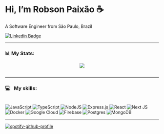 # Hi, I’m **Robson Paixão** :coffee:
A Software Engineer from São Paulo, Brazil <br/>

[![Linkedin Badge](https://img.shields.io/badge/-LinkedIn-0077B5?style=flat&logo=Linkedin&logoColor=white&link=https://www.linkedin.com/in/robsonjpx/)](https://www.linkedin.com/in/robson-paixao/)

---

### :bar_chart: My Stats:
<center>
  <img align=“center” src=“https://github-readme-stats.vercel.app/api/top-langs/?username=pxrob&layout=compact&theme=dracula” />
</center> <br>

---

### :computer: &nbsp; My skills: <br/> <br/>
![JavaScript](https://img.shields.io/badge/javascript-%23323330.svg?style=flat&logo=javascript&logoColor=%23F7DF1E)
![TypeScript](https://img.shields.io/badge/typescript-%23007ACC.svg?style=flat&logo=typescript&logoColor=white)
![NodeJS](https://img.shields.io/badge/node.js-6DA55F?style=flat&logo=node.js&logoColor=white)
![Express.js](https://img.shields.io/badge/express.js-%23404d59.svg?style=flat&logo=express&logoColor=%2361DAFB)
![React](https://img.shields.io/badge/react-%2320232a.svg?style=flat&logo=react&logoColor=%2361DAFB)
![Next JS](https://img.shields.io/badge/Next-black?style=flat&logo=next.js&logoColor=white)
![Docker](https://img.shields.io/badge/docker-%230db7ed.svg?style=flat&logo=docker&logoColor=white)
![Google Cloud](https://img.shields.io/badge/GoogleCloud-%234285F4.svg?style=flat&logo=google-cloud&logoColor=white)
![Firebase](https://img.shields.io/badge/firebase-%23039BE5.svg?style=flat&logo=firebase)
![Postgres](https://img.shields.io/badge/postgres-%23316192.svg?style=flat&logo=postgresql&logoColor=white)
![MongoDB](https://img.shields.io/badge/MongoDB-%234ea94b.svg?style=flat&logo=mongodb&logoColor=white)

---

[![spotify-github-profile](https://spotify-github-profile.vercel.app/api/view?uid=31mo5ccbrl6cawsy3raymwbcybcy&cover_image=true&theme=default&bar_color=53b14f&bar_color_cover=false)](https://github.com/kittinan/spotify-github-profile)
